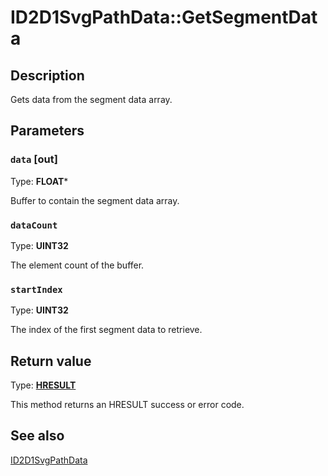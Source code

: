 # ID2D1SvgPathData::GetSegmentData

## Description

Gets data from the segment data array.

## Parameters

### `data` [out]

Type: **FLOAT***

Buffer to contain the segment data array.

### `dataCount`

Type: **UINT32**

The element count of the buffer.

### `startIndex`

Type: **UINT32**

The index of the first segment data to retrieve.

## Return value

Type: **[HRESULT](https://learn.microsoft.com/windows/win32/com/structure-of-com-error-codes)**

This method returns an HRESULT success or error code.

## See also

[ID2D1SvgPathData](https://learn.microsoft.com/windows/desktop/api/d2d1svg/nn-d2d1svg-id2d1svgpathdata)